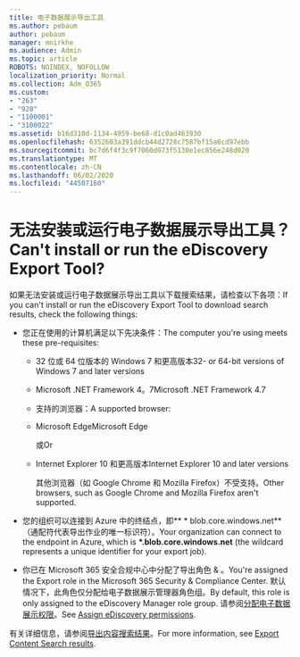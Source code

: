 ```yaml
---
title: 电子数据展示导出工具
ms.author: pebaum
author: pebaum
manager: mnirkhe
ms.audience: Admin
ms.topic: article
ROBOTS: NOINDEX, NOFOLLOW
localization_priority: Normal
ms.collection: Adm_O365
ms.custom:
- "263"
- "928"
- "1100001"
- "3100022"
ms.assetid: b16d310d-1134-4959-be68-d1c0ad463930
ms.openlocfilehash: 6352603a391ddcb44d2728c7587bf15a6cd97ebb
ms.sourcegitcommit: bc7d6f4f3c9f7060d073f5130e1ec856e248d020
ms.translationtype: MT
ms.contentlocale: zh-CN
ms.lasthandoff: 06/02/2020
ms.locfileid: "44507160"
---
```

# <a name="cant-install-or-run-the-ediscovery-export-tool"></a><span data-ttu-id="ae63c-102">无法安装或运行电子数据展示导出工具？</span><span class="sxs-lookup"><span data-stu-id="ae63c-102">Can't install or run the eDiscovery Export Tool?</span></span>

<span data-ttu-id="ae63c-103">如果无法安装或运行电子数据展示导出工具以下载搜索结果，请检查以下各项：</span><span class="sxs-lookup"><span data-stu-id="ae63c-103">If you can't install or run the eDiscovery Export Tool to download search results, check the following things:</span></span>
  
- <span data-ttu-id="ae63c-104">您正在使用的计算机满足以下先决条件：</span><span class="sxs-lookup"><span data-stu-id="ae63c-104">The computer you're using meets these pre-requisites:</span></span>

  - <span data-ttu-id="ae63c-105">32 位或 64 位版本的 Windows 7 和更高版本</span><span class="sxs-lookup"><span data-stu-id="ae63c-105">32- or 64-bit versions of Windows 7 and later versions</span></span>

  - <span data-ttu-id="ae63c-106">Microsoft .NET Framework 4。7</span><span class="sxs-lookup"><span data-stu-id="ae63c-106">Microsoft .NET Framework 4.7</span></span>

  - <span data-ttu-id="ae63c-107">支持的浏览器：</span><span class="sxs-lookup"><span data-stu-id="ae63c-107">A supported browser:</span></span>

  - <span data-ttu-id="ae63c-108">Microsoft Edge</span><span class="sxs-lookup"><span data-stu-id="ae63c-108">Microsoft Edge</span></span>

    <span data-ttu-id="ae63c-109">或</span><span class="sxs-lookup"><span data-stu-id="ae63c-109">Or</span></span>

  - <span data-ttu-id="ae63c-110">Internet Explorer 10 和更高版本</span><span class="sxs-lookup"><span data-stu-id="ae63c-110">Internet Explorer 10 and later versions</span></span>

    <span data-ttu-id="ae63c-111">其他浏览器（如 Google Chrome 和 Mozilla Firefox）不受支持。</span><span class="sxs-lookup"><span data-stu-id="ae63c-111">Other browsers, such as Google Chrome and Mozilla Firefox aren't supported.</span></span>

- <span data-ttu-id="ae63c-112">您的组织可以连接到 Azure 中的终结点，即\*\* \* blob.core.windows.net\*\* （通配符代表导出作业的唯一标识符）。</span><span class="sxs-lookup"><span data-stu-id="ae63c-112">Your organization can connect to the endpoint in Azure, which is **\*.blob.core.windows.net** (the wildcard represents a unique identifier for your export job).</span></span>

- <span data-ttu-id="ae63c-113">你已在 Microsoft 365 安全合规中心中分配了导出角色 &amp; 。</span><span class="sxs-lookup"><span data-stu-id="ae63c-113">You're assigned the Export role in the Microsoft 365 Security &amp; Compliance Center.</span></span> <span data-ttu-id="ae63c-114">默认情况下，此角色仅分配给电子数据展示管理器角色组。</span><span class="sxs-lookup"><span data-stu-id="ae63c-114">By default, this role is only assigned to the eDiscovery Manager role group.</span></span> <span data-ttu-id="ae63c-115">请参阅[分配电子数据展示权限](https://docs.microsoft.com/microsoft-365/compliance/assign-ediscovery-permissions)。</span><span class="sxs-lookup"><span data-stu-id="ae63c-115">See [Assign eDiscovery permissions](https://docs.microsoft.com/microsoft-365/compliance/assign-ediscovery-permissions).</span></span>

<span data-ttu-id="ae63c-116">有关详细信息，请参阅[导出内容搜索结果](https://docs.microsoft.com/microsoft-365/compliance/export-search-results)。</span><span class="sxs-lookup"><span data-stu-id="ae63c-116">For more information, see [Export Content Search results](https://docs.microsoft.com/microsoft-365/compliance/export-search-results).</span></span>
  